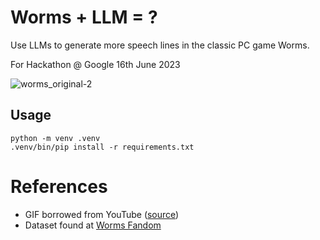 # Worms + LLM = ?

Use LLMs to generate more speech lines in the classic PC game Worms.

For Hackathon @ Google 16th June 2023

![worms_original-2](https://github.com/carlthome/worms-llm/assets/54594683/05f1948b-ce3a-4412-b900-1286616354d9)

## Usage

```
python -m venv .venv
.venv/bin/pip install -r requirements.txt
```

# References

- GIF borrowed from YouTube ([source](https://www.youtube.com/watch?v=xVzXJOxVyEU))
- Dataset found at [Worms Fandom](https://worms.fandom.com/wiki/Speech)
